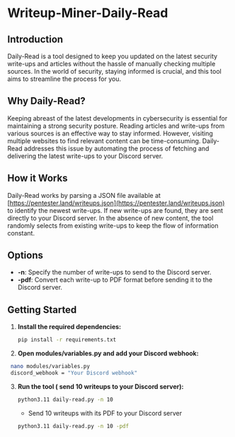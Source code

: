 # Writeup-Miner-Daily-Read

## Introduction

Daily-Read is a tool designed to keep you updated on the latest security write-ups and articles without the hassle of manually checking multiple sources. In the world of security, staying informed is crucial, and this tool aims to streamline the process for you.

## Why Daily-Read?

Keeping abreast of the latest developments in cybersecurity is essential for maintaining a strong security posture. Reading articles and write-ups from various sources is an effective way to stay informed. However, visiting multiple websites to find relevant content can be time-consuming. Daily-Read addresses this issue by automating the process of fetching and delivering the latest write-ups to your Discord server.

## How it Works

Daily-Read works by parsing a JSON file available at [https://pentester.land/writeups.json](https://pentester.land/writeups.json) to identify the newest write-ups. If new write-ups are found, they are sent directly to your Discord server. In the absence of new content, the tool randomly selects from existing write-ups to keep the flow of information constant.

## Options

- **-n**: Specify the number of write-ups to send to the Discord server.
- **-pdf**: Convert each write-up to PDF format before sending it to the Discord server.

## Getting Started

1. **Install the required dependencies:**

   ```bash
   pip install -r requirements.txt
   ```
2. **Open modules/variables.py and add your Discord webhook:**

  ```bash
   nano modules/variables.py
   discord_webhook = "Your Discord webhook"
  ```
3. **Run the tool ( send 10 writeups to your Discord server):**
   ```bash
   python3.11 daily-read.py -n 10
   ```
   * Send 10 writeups with its PDF to your Discord server
   ```bash
   python3.11 daily-read.py -n 10 -pdf
   ```
